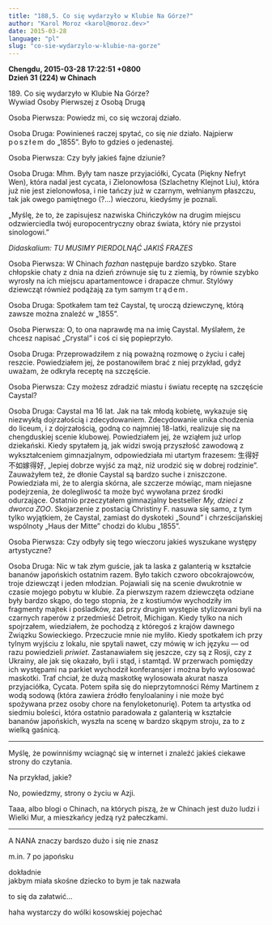 ```yaml
---
title: "188,5. Co się wydarzyło w Klubie Na Górze?"
author: "Karol Moroz <karol@moroz.dev>"
date: 2015-03-28
language: "pl"
slug: "co-sie-wydarzylo-w-klubie-na-gorze"
---
```

<!-- Podróże Małe i Duże. 188,5. Co się wydarzyło w Klubie Na Górze? -->
<strong>Chengdu, 2015-03-28 17:22:51 +0800<br />
Dzień 31 (224) w Chinach</strong><br />

<p><span class="strsm">189. Co się wydarzyło w Klubie Na Górze?<br />
Wywiad Osoby Pierwszej z Osobą Drugą</span></p>

<p class="person1">
<span class="strsm">Osoba Pierwsza:</span> Powiedz mi, co się wczoraj działo.</p>

<p class="person2">
<span class="strsm">Osoba Druga:</span> Powinieneś raczej spytać, co się <em>nie</em> działo. Najpierw <span style="letter-spacing:.16em">poszłem</span> do „1855”. Było to gdzieś o jedenastej.</p>

<p class="person1">
<span class="strsm">Osoba Pierwsza:</span> Czy były jakieś fajne dziunie?</p>

<p class="person2">
<span class="strsm">Osoba Druga:</span> Mhm. Były tam nasze przyjaciółki, Cycata (Piękny Nefryt Wen), która nadal jest cycata, i Zielonowłosa (Szlachetny Klejnot Liu), która już nie jest zielonowłosa, i nie tańczy już w czarnym, wełnianym płaszczu, tak jak owego pamiętnego (?&hellip;) wieczoru, kiedyśmy je poznali.</p>

<p class="person1">„Myślę, że to, że zapisujesz nazwiska Chińczyków na drugim miejscu odzwierciedla twój europocentryczny obraz świata, który nie przystoi sinologowi.”</p>

<p><em>Didaskalium: TU MUSIMY PIERDOLNĄĆ JAKIŚ FRAZES</em></p>

<p class="person1">
<span class="strsm">Osoba Pierwsza:</span> W Chinach <em>fazhan</em> następuje bardzo szybko. Stare chłopskie chaty z dnia na dzień zrównuje się tu z ziemią, by równie szybko wyrosły na ich miejscu apartamentowce i drapacze chmur. Stylówy dziewcząt również podążają za tym samym <span style="letter-spacing:.16em">trądem</span>.</p>

<p class="person2"><span class="strsm">Osoba Druga:</span> Spotkałem tam też Caystal, tę uroczą dziewczynę, którą zawsze można znaleźć w „1855”.</p>

<p class="person1"><span class="strsm">Osoba Pierwsza:</span> O, to ona naprawdę ma na imię Caystal. Myślałem, że chcesz napisać „Crystal” i coś ci się popieprzyło.</p>

<p class="person2"><span class="strsm">Osoba Druga:</span> Przeprowadziłem z nią poważną rozmowę o życiu i całej reszcie. Powiedziałem jej, że postanowiłem brać z niej przykład, gdyż uważam, że odkryła receptę na szczęście.</p>

<p class="person1"><span class="strsm">Osoba Pierwsza:</span> Czy możesz zdradzić miastu i światu receptę na szczęście Caystal?</p>

<p class="person2"><span class="strsm">Osoba Druga:</span> Caystal ma 16 lat. Jak na tak młodą kobietę, wykazuje się niezwykłą dojrzałością i zdecydowaniem. Zdecydowanie unika chodzenia do liceum, i z dojrzałością, godną co najmniej 18-latki, realizuje się na chengduskiej scenie klubowej. Powiedziałem jej, że wziąłem już urlop dziekański. Kiedy spytałem ją, jak widzi swoją przyszłość zawodową z wykształceniem gimnazjalnym, odpowiedziała mi utartym frazesem: 生得好不如嫁得好, „lepiej dobrze wyjść za mąż, niż urodzić się w dobrej rodzinie”. Zauważyłem też, że dłonie Caystal są bardzo suche i zniszczone. Powiedziała mi, że to alergia skórna, ale szczerze mówiąc, mam niejasne podejrzenia, że dolegliwość ta może być wywołana przez środki odurzające. Ostatnio przeczytałem gimnazjalny bestseller <em>My, dzieci z dworca ZOO</em>. Skojarzenie z postacią Christiny F. nasuwa się samo, z tym tylko wyjątkiem, że Caystal, zamiast do dyskoteki „Sound” i chrześcijańskiej wspólnoty „Haus der Mitte” chodzi do klubu „1855”.</p>

<p class="person1"><span class="strsm">Osoba Pierwsza:</span> Czy odbyły się tego wieczoru jakieś wyszukane występy artystyczne?</p>

<p class="person2"><span class="strsm">Osoba Druga:</span> Nic w tak złym guście, jak ta laska z galanterią w kształcie bananów japońskich ostatnim razem. Było takich czworo obcokrajowców, troje dziewcząt i jeden młodzian. Pojawiali się na scenie dwukrotnie w czasie mojego pobytu w klubie. Za pierwszym razem dziewczęta odziane były bardzo skąpo, do tego stopnia, że z kostiumów wychodziły im fragmenty majtek i pośladków, zaś przy drugim występie stylizowani byli na czarnych raperów z przedmieść Detroit, Michigan. Kiedy tylko na nich spojrzałem, wiedziałem, że pochodzą z któregoś z krajów dawnego Związku Sowieckiego. Przeczucie mnie nie myliło. Kiedy spotkałem ich przy tylnym wyjściu z lokalu, nie spytali nawet, czy mówię w ich języku &mdash; od razu powiedzieli <em>priwiet</em>. Zastanawiałem się jeszcze, czy są z Rosji, czy z Ukrainy, ale jak się okazało, byli i stąd, i stamtąd. W przerwach pomiędzy ich występami na parkiet wychodził konferansjer i można było wylosować maskotki. Traf chciał, że dużą maskotkę wylosowała akurat nasza przyjaciółka, Cycata. Potem spiła się do nieprzytomności Rémy Martinem z wodą sodową (która zawiera źródło fenyloalaniny i nie może być spożywana przez osoby chore na fenyloketonurię). Potem ta artystka od siedmiu boleści, która ostatnio paradowała z galanterią w kształcie bananów japońskich, wyszła na scenę w bardzo skąpym stroju, za to z wielką gaśnicą.</p>

<hr />

Myślę, że powinniśmy wciagnąć się w internet i znaleźć jakieś ciekawe strony do czytania.

Na przykład, jakie?

No, powiedzmy, strony o życiu w Azji.

Taaa, albo blogi o Chinach, na których piszą, że w Chinach jest dużo ludzi i Wielki Mur, a mieszkańcy jedzą ryż pałeczkami.

<hr />

A NANA znaczy bardszo dużo i się nie znasz

m.in. 7 po japońsku

dokładnie<br />
jakbym miała skośne dziecko to bym je tak nazwała

to się da załatwić...

haha wystarczy do wólki kosowskiej pojechać
